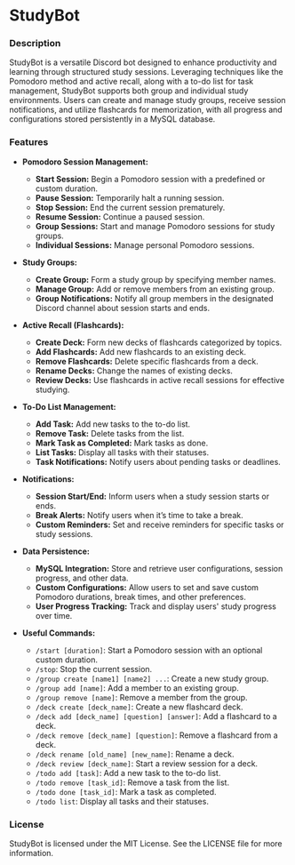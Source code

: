# StudyBot

### Description
StudyBot is a versatile Discord bot designed to enhance productivity and learning through structured study sessions. Leveraging techniques like the Pomodoro method and active recall, along with a to-do list for task management, StudyBot supports both group and individual study environments. Users can create and manage study groups, receive session notifications, and utilize flashcards for memorization, with all progress and configurations stored persistently in a MySQL database.

### Features

- **Pomodoro Session Management:**
  - **Start Session:** Begin a Pomodoro session with a predefined or custom duration.
  - **Pause Session:** Temporarily halt a running session.
  - **Stop Session:** End the current session prematurely.
  - **Resume Session:** Continue a paused session.
  - **Group Sessions:** Start and manage Pomodoro sessions for study groups.
  - **Individual Sessions:** Manage personal Pomodoro sessions.

- **Study Groups:**
  - **Create Group:** Form a study group by specifying member names.
  - **Manage Group:** Add or remove members from an existing group.
  - **Group Notifications:** Notify all group members in the designated Discord channel about session starts and ends.

- **Active Recall (Flashcards):**
  - **Create Deck:** Form new decks of flashcards categorized by topics.
  - **Add Flashcards:** Add new flashcards to an existing deck.
  - **Remove Flashcards:** Delete specific flashcards from a deck.
  - **Rename Decks:** Change the names of existing decks.
  - **Review Decks:** Use flashcards in active recall sessions for effective studying.

- **To-Do List Management:**
  - **Add Task:** Add new tasks to the to-do list.
  - **Remove Task:** Delete tasks from the list.
  - **Mark Task as Completed:** Mark tasks as done.
  - **List Tasks:** Display all tasks with their statuses.
  - **Task Notifications:** Notify users about pending tasks or deadlines.

- **Notifications:**
  - **Session Start/End:** Inform users when a study session starts or ends.
  - **Break Alerts:** Notify users when it’s time to take a break.
  - **Custom Reminders:** Set and receive reminders for specific tasks or study sessions.

- **Data Persistence:**
  - **MySQL Integration:** Store and retrieve user configurations, session progress, and other data.
  - **Custom Configurations:** Allow users to set and save custom Pomodoro durations, break times, and other preferences.
  - **User Progress Tracking:** Track and display users' study progress over time.

- **Useful Commands:**
  - `/start [duration]`: Start a Pomodoro session with an optional custom duration.
  - `/stop`: Stop the current session.
  - `/group create [name1] [name2] ...`: Create a new study group.
  - `/group add [name]`: Add a member to an existing group.
  - `/group remove [name]`: Remove a member from the group.
  - `/deck create [deck_name]`: Create a new flashcard deck.
  - `/deck add [deck_name] [question] [answer]`: Add a flashcard to a deck.
  - `/deck remove [deck_name] [question]`: Remove a flashcard from a deck.
  - `/deck rename [old_name] [new_name]`: Rename a deck.
  - `/deck review [deck_name]`: Start a review session for a deck.
  - `/todo add [task]`: Add a new task to the to-do list.
  - `/todo remove [task_id]`: Remove a task from the list.
  - `/todo done [task_id]`: Mark a task as completed.
  - `/todo list`: Display all tasks and their statuses.

### License

StudyBot is licensed under the MIT License. See the LICENSE file for more information.

